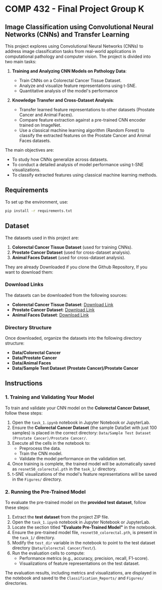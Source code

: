 # COMP 432 - Final Project **Group K**
## Image Classification using Convolutional Neural Networks (CNNs) and Transfer Learning

This project explores using Convolutional Neural Networks (CNNs) to address image classification tasks from real-world applications in computational pathology and computer vision. The project is divided into two main tasks:

1. **Training and Analyzing CNN Models on Pathology Data**: 
   - Train CNNs on a Colorectal Cancer Tissue Dataset.
   - Analyze and visualize feature representations using t-SNE.
   - Quantitative analysis of the model's performance
   
2. **Knowledge Transfer and Cross-Dataset Analysis**:
   - Transfer learned feature representations to other datasets (Prostate Cancer and Animal Faces).
   - Compare feature extraction against a pre-trained CNN encoder trained on ImageNet.
   - Use a classical machine learning algorithm (Random Forest) to classify the extracted
     features on the Prostate Cancer and Animal Faces datasets.
   
The main objectives are:
- To study how CNNs generalize across datasets.
- To conduct a detailed analysis of model performance using t-SNE visualizations.
- To classify extracted features using classical machine learning methods.

## Requirements
To set up the environment, use:

```bash
pip install -r requirements.txt
```

## Dataset

The datasets used in this project are:

1. **Colorectal Cancer Tissue Dataset** (used for training CNNs).
2. **Prostate Cancer Dataset** (used for cross-dataset analysis).
3. **Animal Faces Dataset** (used for cross-dataset analysis).

They are already Downloaded if you clone the Github Repository, If you want to download them:

### Download Links
The datasets can be downloaded from the following sources:

- **Colorectal Cancer Tissue Dataset**: [Download Link](https://1drv.ms/u/s!AilzKc-njjP7mN0NOZvxl0TPAUxmig?e=K0TpeX)
- **Prostate Cancer Dataset**: [Download Link](https://1drv.ms/u/s!AilzKc-njjP7mN0M_LjB5xeAydDsrA?e=0obzsx)
- **Animal Faces Dataset**: [Download Link](https://1drv.ms/u/s!AilzKc-njjP7mN0LqoRZvUYONY9sbQ?e=wxWbip) 

### Directory Structure
Once downloaded, organize the datasets into the following directory structure:
   - **Data/Colorectal Cancer**
   - **Data/Prostate Cancer**
   - **Data/Animal Faces**
   - **Data/Sample Test Dataset (Prostate Cancer)/Prostate Cancer**

## Instructions

### 1. Training and Validating Your Model
To train and validate your CNN model on the **Colorectal Cancer Dataset**, follow these steps:

1. Open the `task_1.ipynb` notebook in Jupyter Notebook or JupyterLab.
2. Ensure the **Colorectal Cancer Dataset** (the sample DataSet with just 100 samples) is placed in the correct directory: `Data/Sample Test Dataset (Prostate Cancer)/Prostate Cancer/`.
3. Execute all the cells in the notebook to:
   - Preprocess the data.
   - Train the CNN model.
   - Validate the model performance on the validation set.
4. Once training is complete, the trained model will be automatically saved as `resnet50_colorectal.pth` in the `task_1/` directory.
5. t-SNE visualizations of the model's feature representations will be saved in the `Figures/` directory.

### 2. Running the Pre-Trained Model
To evaluate the pre-trained model on the **provided test dataset**, follow these steps:

1. Extract the **test dataset** from the project ZIP file.
2. Open the `task_1.ipynb` notebook in Jupyter Notebook or JupyterLab.
3. Locate the section titled **"Evaluate Pre-Trained Model"** in the notebook.
4. Ensure the pre-trained model file, `resnet50_colorectal.pth`, is present in the `task_1/` directory.
5. Modify the `test_dir` variable in the notebook to point to the test dataset directory (`Data/Colorectal Cancer/Test/`).
6. Run the evaluation cells to compute:
   - Performance metrics (e.g., accuracy, precision, recall, F1-score).
   - Visualizations of feature representations on the test dataset.

The evaluation results, including metrics and visualizations, are displayed in the notebook and saved to the `Classification_Reports/` and `Figures/` directories.
